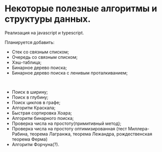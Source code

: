 # Некоторые полезные алгоритмы и структуры данных.

Реализация на javascript и typescript.

Планируется добавить:
 - Стек со связным списком;
 - Очередь со связным списком;
 - Хэш-таблица;
 - Бинарное дерево поиска;
 - Бинарное дерево поиска с ленивым проталкиванием;
 
<br/>

- Поиск в ширину;
- Поиск в глубину;
- Поиск циклов в графе;
- Алгоритм Краскала;
- Быстрая сортировка Хоара;
- Алгоритм бинарного поиска;
- Проверка числа на простоту(примитивный метод);
- Проверка числа на простоту оптимизированная (тест Миллера-Рабина, теорема Лагранжа, теорема Лежандра, рождественская теорема Ферма)
- Алгоритм Форчуна(?).
